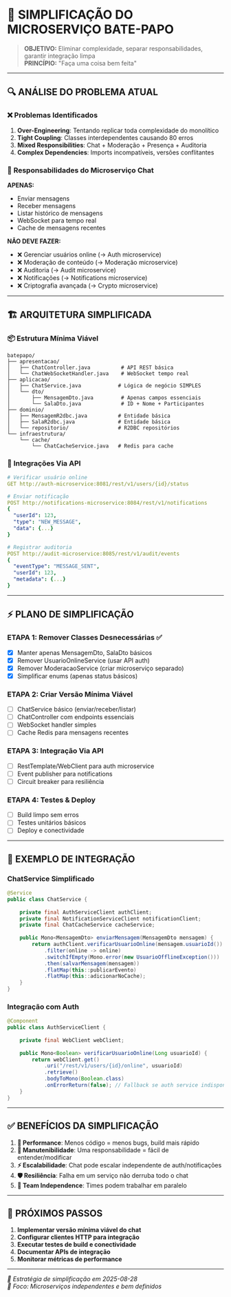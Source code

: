 # 🎯 SIMPLIFICAÇÃO DO MICROSERVIÇO BATE-PAPO

> **OBJETIVO:** Eliminar complexidade, separar responsabilidades, garantir integração limpa  
> **PRINCÍPIO:** "Faça uma coisa bem feita"  

---

## 🔍 **ANÁLISE DO PROBLEMA ATUAL**

### ❌ **Problemas Identificados**
1. **Over-Engineering**: Tentando replicar toda complexidade do monolítico
2. **Tight Coupling**: Classes interdependentes causando 80 erros
3. **Mixed Responsibilities**: Chat + Moderação + Presença + Auditoria
4. **Complex Dependencies**: Imports incompatíveis, versões conflitantes

### 🎯 **Responsabilidades do Microserviço Chat**
**APENAS:**
- Enviar mensagens
- Receber mensagens  
- Listar histórico de mensagens
- WebSocket para tempo real
- Cache de mensagens recentes

**NÃO DEVE FAZER:**
- ❌ Gerenciar usuários online (→ Auth microservice)
- ❌ Moderação de conteúdo (→ Moderação microservice)  
- ❌ Auditoria (→ Audit microservice)
- ❌ Notificações (→ Notifications microservice)
- ❌ Criptografia avançada (→ Crypto microservice)

---

## 🏗️ **ARQUITETURA SIMPLIFICADA**

### 📦 **Estrutura Mínima Viável**
```
batepapo/
├── apresentacao/
│   ├── ChatController.java          # API REST básica
│   └── ChatWebSocketHandler.java    # WebSocket tempo real
├── aplicacao/
│   ├── ChatService.java            # Lógica de negócio SIMPLES
│   └── dto/
│       ├── MensagemDto.java         # Apenas campos essenciais
│       └── SalaDto.java             # ID + Nome + Participantes
├── dominio/
│   ├── MensagemR2dbc.java          # Entidade básica
│   ├── SalaR2dbc.java              # Entidade básica  
│   └── repositorio/                # R2DBC repositórios
└── infraestrutura/
    └── cache/
        └── ChatCacheService.java   # Redis para cache
```

### 🔗 **Integrações Via API**
```yaml
# Verificar usuário online
GET http://auth-microservice:8081/rest/v1/users/{id}/status

# Enviar notificação
POST http://notifications-microservice:8084/rest/v1/notifications
{
  "userId": 123,
  "type": "NEW_MESSAGE",
  "data": {...}
}

# Registrar auditoria  
POST http://audit-microservice:8085/rest/v1/audit/events
{
  "eventType": "MESSAGE_SENT", 
  "userId": 123,
  "metadata": {...}
}
```

---

## ⚡ **PLANO DE SIMPLIFICAÇÃO**

### **ETAPA 1: Remover Classes Desnecessárias** ✅
- [x] Manter apenas MensagemDto, SalaDto básicos
- [x] Remover UsuarioOnlineService (usar API auth)
- [x] Remover ModeracaoService (criar microserviço separado)
- [x] Simplificar enums (apenas status básicos)

### **ETAPA 2: Criar Versão Mínima Viável**
- [ ] ChatService básico (enviar/receber/listar)
- [ ] ChatController com endpoints essenciais
- [ ] WebSocket handler simples
- [ ] Cache Redis para mensagens recentes

### **ETAPA 3: Integração Via API**
- [ ] RestTemplate/WebClient para auth microservice
- [ ] Event publisher para notifications
- [ ] Circuit breaker para resiliência

### **ETAPA 4: Testes & Deploy**
- [ ] Build limpo sem erros
- [ ] Testes unitários básicos
- [ ] Deploy e conectividade

---

## 🔧 **EXEMPLO DE INTEGRAÇÃO**

### **ChatService Simplificado**
```java
@Service
public class ChatService {
    
    private final AuthServiceClient authClient;
    private final NotificationServiceClient notificationClient;
    private final ChatCacheService cacheService;
    
    public Mono<MensagemDto> enviarMensagem(MensagemDto mensagem) {
        return authClient.verificarUsuarioOnline(mensagem.usuarioId())
            .filter(online -> online)
            .switchIfEmpty(Mono.error(new UsuarioOfflineException()))
            .then(salvarMensagem(mensagem))
            .flatMap(this::publicarEvento)
            .flatMap(this::adicionarNoCache);
    }
}
```

### **Integração com Auth**
```java
@Component
public class AuthServiceClient {
    
    private final WebClient webClient;
    
    public Mono<Boolean> verificarUsuarioOnline(Long usuarioId) {
        return webClient.get()
            .uri("/rest/v1/users/{id}/online", usuarioId)
            .retrieve()
            .bodyToMono(Boolean.class)
            .onErrorReturn(false); // Fallback se auth service indisponível
    }
}
```

---

## ✅ **BENEFÍCIOS DA SIMPLIFICAÇÃO**

1. **🚀 Performance**: Menos código = menos bugs, build mais rápido
2. **🔧 Manutenibilidade**: Uma responsabilidade = fácil de entender/modificar  
3. **⚡ Escalabilidade**: Chat pode escalar independente de auth/notificações
4. **🛡️ Resiliência**: Falha em um serviço não derruba todo o chat
5. **👥 Team Independence**: Times podem trabalhar em paralelo

---

## 🎯 **PRÓXIMOS PASSOS**

1. **Implementar versão mínima viável do chat**
2. **Configurar clientes HTTP para integração**
3. **Executar testes de build e conectividade**
4. **Documentar APIs de integração**
5. **Monitorar métricas de performance**

---

*📝 Estratégia de simplificação em 2025-08-28*  
*🎯 Foco: Microserviços independentes e bem definidos*